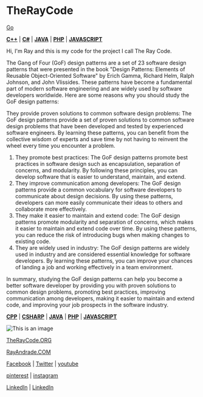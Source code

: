 # TheRayCode 

<a href="http://theraycode.org" target="_blank">Go</a>

**[C++](./CPP/README.md)** | **[C#](./Csharp/README.md)** | **[JAVA](./Java/README.md)**  | **[PHP](./PHP/README.md)** | **[JAVASCRIPT](./JavaScript/README.md)**  

Hi, I'm Ray and this is my code for the project I call The Ray Code.

The Gang of Four (GoF) design patterns are a set of 23 software design patterns that were presented in the book "Design Patterns: Elements of Reusable Object-Oriented Software" by Erich Gamma, Richard Helm, Ralph Johnson, and John Vlissides. These patterns have become a fundamental part of modern software engineering and are widely used by software developers worldwide. Here are some reasons why you should study the GoF design patterns:

They provide proven solutions to common software design problems: The GoF design patterns provide a set of proven solutions to common software design problems that have been developed and tested by experienced software engineers. By learning these patterns, you can benefit from the collective wisdom of experts and save time by not having to reinvent the wheel every time you encounter a problem.

1. They promote best practices: The GoF design patterns promote best practices in software design such as encapsulation, separation of concerns, and modularity. By following these principles, you can develop software that is easier to understand, maintain, and extend.
2. They improve communication among developers: The GoF design patterns provide a common vocabulary for software developers to communicate about design decisions. By using these patterns, developers can more easily communicate their ideas to others and collaborate more effectively.
3. They make it easier to maintain and extend code: The GoF design patterns promote modularity and separation of concerns, which makes it easier to maintain and extend code over time. By using these patterns, you can reduce the risk of introducing bugs when making changes to existing code.
4. They are widely used in industry: The GoF design patterns are widely used in industry and are considered essential knowledge for software developers. By learning these patterns, you can improve your chances of landing a job and working effectively in a team environment.

In summary, studying the GoF design patterns can help you become a better software developer by providing you with proven solutions to common design problems, promoting best practices, improving communication among developers, making it easier to maintain and extend code, and improving your job prospects in the software industry.


**[CPP](./CPP/README.md)** | **[CSHARP](./Csharp/README.md)** | **[JAVA](./Java/README.md)**  | **[PHP](./PHP/README.md)** | **[JAVASCRIPT](./JavaScript/README.md)**  

![This is an image](https://i0.wp.com/rayandrade.com/wp-content/uploads/2021/12/abstract-_factory03.jpeg?resize=1536%2C1024&ssl=1)

[TheRayCode.ORG](https://www.TheRayCode.org/)

[RayAndrade.COM](https://www.rayandrade.com/)

  
[Facebook](https://www.Facebook.com/TheRayCode/) | [Twitter](https://twitter.com/TheRayCode) | [youtube](https://www.youtube.com/TheRayCode/)

[pinterest](https://www.pinterest.com/TheRayCode/) | [instagram](https://www.instagram.com/the_ray_code/)

[LinkedIn](https://www.linkedin.com/in/andraderay/) | [LinkedIn](https://www.linkedin.com/in/theraycode/)





